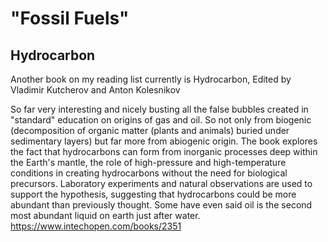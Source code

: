# "Fossil Fuels"

## Hydrocarbon

Another book on my reading list currently is Hydrocarbon, Edited by Vladimir Kutcherov and Anton Kolesnikov

So far very interesting and nicely busting all the false bubbles created in "standard" education on origins of gas and oil. So not only from biogenic  (decomposition of organic matter (plants and animals) buried under sedimentary layers) but far more from abiogenic origin. The book explores the fact that hydrocarbons can form from inorganic processes deep within the Earth's mantle, the role of high-pressure and high-temperature conditions in creating hydrocarbons without the need for biological precursors. Laboratory experiments and natural observations are used to support the hypothesis, suggesting that hydrocarbons could be more abundant than previously thought. Some have even said oil is the second most abundant liquid on earth just after water. https://www.intechopen.com/books/2351


